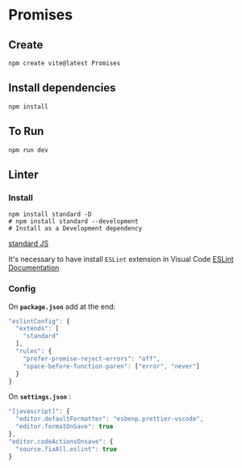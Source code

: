 # Promises

## Create

```shell
npm create vite@latest Promises
```

## Install dependencies

```shell
npm install
```

## To Run

```shell
npm run dev
```

## Linter

### Install

```shell
npm install standard -D
# npm install standard --development
# Install as a Development dependency
```

[standard JS](https://standardjs.com/)

It's necessary to have install `ESLint` extension in Visual Code
[ESLint Documentation](https://eslint.org/docs/latest/use/configure/)

### Config

On **`package.json`** add at the end:

```javascript
"eslintConfig": {
  "extends": [
    "standard"
  ],
  "rules": {
    "prefer-promise-reject-errors": "off",
    "space-before-function-paren": ["error", "never"]
  }
}
```

On **`settings.json`** :

```javascript
"[javascript]": {
  "editor.defaultFormatter": "esbenp.prettier-vscode",
  "editor.formatOnSave": true
},
"editor.codeActionsOnsave": {
  "source.fixAll.eslint": true
}
```
